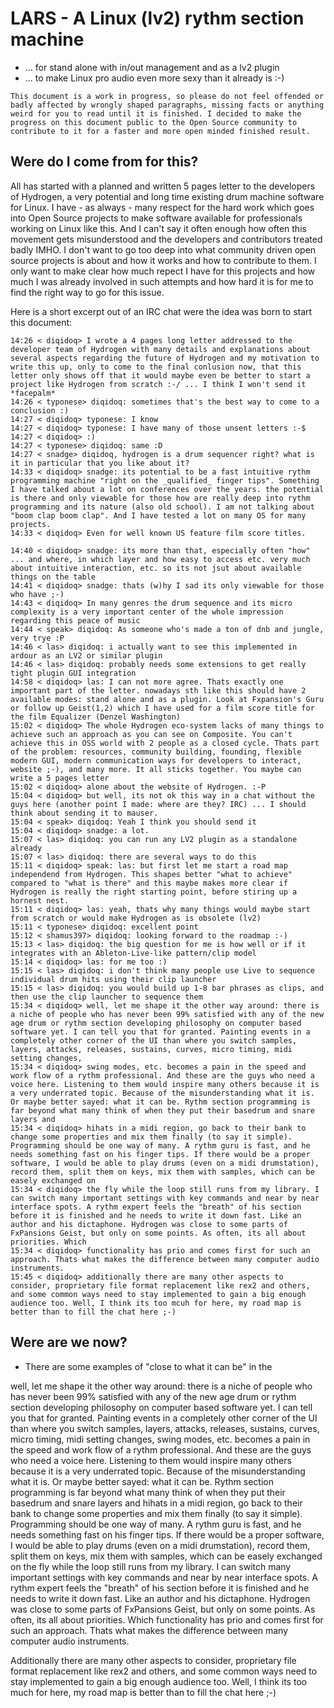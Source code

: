 # LARS - A Linux (lv2) rythm section machine

 + ... for stand alone with in/out management and as a lv2 plugin
 + ... to make Linux pro audio even more sexy than it already is :-)

```
This document is a work in progress, so please do not feel offended or badly affected by wrongly shaped paragraphs, missing facts or anything weird for you to read until it is finished. I decided to make the progress on this document public to the Open Source community to contribute to it for a faster and more open minded finished result.
```

Were do I come from for this?
-----------------------------

All has started with a planned and written 5 pages letter to the developers of Hydrogen, a very potential and long time existing drum machine software for Linux. I have - as always - many respect for the hard work which goes into Open Source projects to make software available for professionals working on Linux like this. And I can't say it often enough how often this movement gets misunderstood and the developers and contributors treated badly IMHO. I don't want to go too deep into what community driven open source projects is about and how it works and how to contribute to them. I only want to make clear how much repect I have for this projects and how much I was already involved in such attempts and how hard it is for me to find the right way to go for this issue.

Here is a short excerpt out of an IRC chat were the idea was born to start this document:
```
14:26 < diqidoq> I wrote a 4 pages long letter addressed to the developer team of Hydrogen with many details and explanations about several aspects regarding the future of Hydrogen and my motivation to write this up, only to come to the final conlusion now, that this letter only shows off that it would maybe even be better to start a project like Hydrogen from scratch :-/ ... I think I won't send it *facepalm*
14:26 < typonese> diqidoq: sometimes that's the best way to come to a conclusion :)
14:27 < diqidoq> typonese: I know
14:27 < diqidoq> typonese: I have many of those unsent letters :-$
14:27 < diqidoq> :)
14:27 < typonese> diqidoq: same :D
14:27 < snadge> diqidoq, hydrogen is a drum sequencer right? what is it in particular that you like about it?
14:33 < diqidoq> snadge: its potential to be a fast intuitive rythm programming machine "right on the _qualified_ finger tips". Something I have talked about a lot on conferences over the years. the potential is there and only viewable for those how are really deep into rythm programming and its nature (also old school). I am not talking about "boom clap boom clap". And I have tested a lot on many OS for many projects. 
14:33 < diqidoq> Even for well known US feature film score titles.

14:40 < diqidoq> snadge: its more than that, especially often "how" ... and where, in which layer and how easy to access etc. very much about intuitive interaction, etc. so its not jsut about available things on the table
14:41 < diqidoq> snadge: thats (w)hy I sad its only viewable for those who have ;-)
14:43 < diqidoq> In many genres the drum sequence and its micro complexity is a very important center of the whole impression regarding this peace of music
14:44 < speak> diqidoq: As someone who's made a ton of dnb and jungle, very trye :P
14:46 < las> diqidoq: i actually want to see this implemented in ardour as an LV2 or similar plugin
14:46 < las> diqidoq: probably needs some extensions to get really tight plugin GUI integration
14:58 < diqidoq> las: I can not more agree. Thats exactly one important part of the letter. nowadays sth like this should have 2 available modes: stand alone and as a plugin. Look at Fxpansion's Guru or follow up Geist(1,2) which I have used for a film score title for the film Equalizer (Denzel Washington)
15:02 < diqidoq> The whole Hydrogen eco-system lacks of many things to achieve such an approach as you can see on Composite. You can't achieve this in OSS world with 2 people as a closed cycle. Thats part of the problem: resources, community building, founding, flexible modern GUI, modern communication ways for developers to interact, website ;-), and many more. It all sticks together. You maybe can write a 5 pages letter 
15:02 < diqidoq> alone about the website of Hydrogen. :-P
15:04 < diqidoq> but well, its not ok this way in a chat without the guys here (another point I made: where are they? IRC) ... I should think about sending it to mauser.
15:04 < speak> diqidoq: Yeah I think you should send it
15:04 < diqidoq> snadge: a lot.
15:07 < las> diqidoq: you can run any LV2 plugin as a standalone already
15:07 < las> diqidoq: there are several ways to do this
15:11 < diqidoq> speak: las: but first let me start a road map independend from Hydrogen. This shapes better "what to achieve" compared to "what is there" and this maybe makes more clear if Hydrogen is really the right starting point, before stiring up a hornest nest.
15:11 < diqidoq> las: yeah, thats why many things would maybe start from scratch or would make Hydrogen as is obsolete (lv2)
15:11 < typonese> diqidoq: excellent point
15:12 < shamus397> diqidoq: looking forward to the roadmap :-)
15:13 < las> diqidoq: the big question for me is how well or if it integrates with an Ableton-Live-like pattern/clip model
15:14 < diqidoq> las: for me too :)
15:15 < las> diqidoq: i don't think many people use Live to sequence individual drum hits using their clip launcher
15:15 < las> diqidoq: you would build up 1-8 bar phrases as clips, and then use the clip launcher to sequence them
15:34 < diqidoq> well, let me shape it the other way around: there is a niche of people who has never been 99% satisfied with any of the new age drum or rythm section developing philosophy on computer based software yet. I can tell you that for granted. Painting events in a completely other corner of the UI than where you switch samples, layers, attacks, releases, sustains, curves, micro timing, midi setting changes, 
15:34 < diqidoq> swing modes, etc. becomes a pain in the speed and work flow of a rythm professional. And these are the guys who need a voice here. Listening to them would inspire many others because it is a very underrated topic. Because of the misunderstanding what it is. Or maybe better sayed: what it can be. Rythm section programming is far beyond what many think of when they put their basedrum and snare layers and 
15:34 < diqidoq> hihats in a midi region, go back to their bank to change some properties and mix them finally (to say it simple). Programming should be one way of many. A rythm guru is fast, and he needs something fast on his finger tips. If there would be a proper software, I would be able to play drums (even on a midi drumstation), record them, split them on keys, mix them with samples, which can be easely exchanged on 
15:34 < diqidoq> the fly while the loop still runs from my library. I can switch many important settings with key commands and near by near interface spots. A rythm expert feels the "breath" of his section before it is finished and he needs to write it down fast. Like an author and his dictaphone. Hydrogen was close to some parts of FxPansions Geist, but only on some points. As often, its all about priorities. Which 
15:34 < diqidoq> functionality has prio and comes first for such an approach. Thats what makes the difference between many computer audio instruments.
15:45 < diqidoq> additionally there are many other aspects to consider, proprietary file format replacement like rex2 and others, and some common ways need to stay implemented to gain a big enough audience too. Well, I think its too mcuh for here, my road map is better than to fill the chat here ;-)
```

Were are we now?
----------------

 + There are some examples of "close to what it can be" in the 

well, let me shape it the other way around: there is a niche of people who has never been 99% satisfied with any of the new age drum or rythm section developing philosophy on computer based software yet. I can tell you that for granted. Painting events in a completely other corner of the UI than where you switch samples, layers, attacks, releases, sustains, curves, micro timing, midi setting changes, swing modes, etc. becomes a pain in the speed and work flow of a rythm professional. And these are the guys who need a voice here. Listening to them would inspire many others because it is a very underrated topic. Because of the misunderstanding what it is. Or maybe better sayed: what it can be. Rythm section programming is far beyond what many think of when they put their basedrum and snare layers and hihats in a midi region, go back to their bank to change some properties and mix them finally (to say it simple). Programming should be one way of many. A rythm guru is fast, and he needs something fast on his finger tips. If there would be a proper software, I would be able to play drums (even on a midi drumstation), record them, split them on keys, mix them with samples, which can be easely exchanged on the fly while the loop still runs from my library. I can switch many important settings with key commands and near by near interface spots. A rythm expert feels the "breath" of his section before it is finished and he needs to write it down fast. Like an author and his dictaphone. Hydrogen was close to some parts of FxPansions Geist, but only on some points. As often, its all about priorities. Which functionality has prio and comes first for such an approach. Thats what makes the difference between many computer audio instruments.

Additionally there are many other aspects to consider, proprietary file format replacement like rex2 and others, and some common ways need to stay implemented to gain a big enough audience too. Well, I think its too much for here, my road map is better than to fill the chat here ;-)
